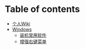 # Table of contents

* [个人Wiki](README.md)
* [Windows](windows/README.md)
  * [装机常用软件](windows/zhuang-ji-chang-yong-ruan-jian.md)
  * [增强右键菜单](windows/zeng-qiang-you-jian-cai-dan.md)

